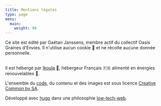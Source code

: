 ```yaml
---
title: Mentions légales
type: page
menu:
  main:
    weight: 98
---
```


Ce site est édité par Ga&euml;tan Janssens, membre actif du collectif Oasis Graines d'Envies.
Il n'utilise aucun cookie :cookie: et ne récolte aucune donnée personnelle.
<br>
<br>

Il est hébergé par [Ikoula](https://www.ikoula.com/fr/hebergement-web) :tropical_fish:, 
hébergeur Français :fr: alimenté en énergies renouvelables :leaves:.


L'ensemble du [code](https://github.com/oasisgrainesdenvies/website), du contenu et des images est sous licence [Creative Common by SA](https://creativecommons.org/licenses/by-sa/2.0/deed.fr).


Développé avec [hugo](https://gohugo.io/) dans une philosophie [low-tech-web](https://lowtechweb.com/).